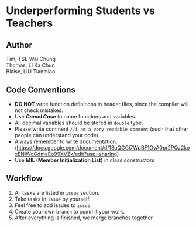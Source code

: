 # Underperforming Students vs Teachers
## Author</br>
Tim, TSE Wai Chung</br>
Thomas, LI Ka Chun</br>
Blaise, LIU Tianmiao</br>

## Code Conventions
- **DO NOT** write function definitions in header files, since the complier will not check mistakes.
- Use ***Camel Case*** to name functions and variables.
- All decimal variables should be stored in `double` type.
- Please write comment `//i am a very readable comment` (such that other people can understand your code).
- Always remember to write documentation. (https://docs.google.com/document/d/13uQGGi7WpBF1OvA0pr2PQz2koxENiWcGdmaEo99XVZk/edit?usp=sharing)
- Use **MIL (Member Initialization List)** in class constructors

## Workflow
1. All tasks are listed in `issue` section.
2. Take tasks in `issue` by yourself.
3. Feel free to add issues to `issue`.
4. Create your own `branch` to commit your work.
5. After everything is finished, we merge branches together.


